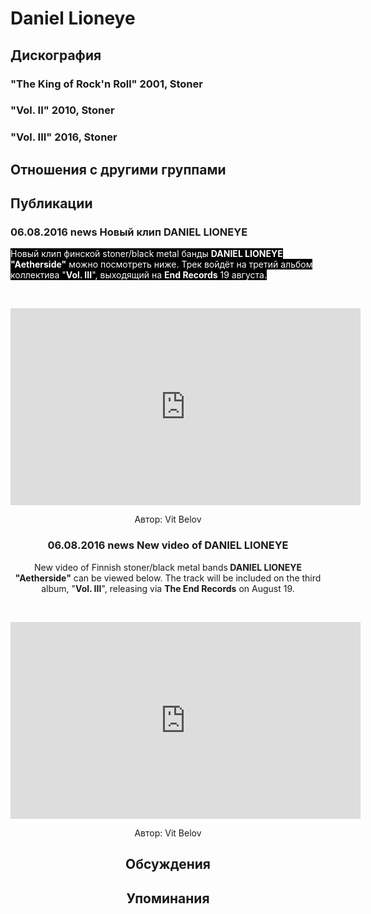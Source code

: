 # Daniel Lioneye



## Дискография

### "The King of Rock'n Roll" 2001, Stoner



### "Vol. II" 2010, Stoner



### "Vol. III" 2016, Stoner




## Отношения с другими группами


## Публикации

### 06.08.2016 news Новый клип DANIEL LIONEYE

<p><font color="#ffffff" style="background-color: rgb(0, 0, 0);">Новый клип финской stoner/black metal банды <strong>DANIEL LIONEYE "Aetherside"</strong> можно посмотреть ниже. Трек войдёт на третий альбом коллектива "<strong>Vol. III</strong>", выходящий на <strong>End Records</strong> 19 августа.</font></p><p><font color="#ffffff" style="background-color: rgb(0, 0, 0);"></font>&nbsp;<center><iframe width="560" height="315" src="https://www.youtube.com/embed/5ev78eBo5yA" frameborder="0" allowfullscreen></iframe></p>
Автор: Vit Belov

### 06.08.2016 news New video of DANIEL LIONEYE

<p>New video of Finnish stoner/black metal bands<strong> DANIEL LIONEYE "Aetherside"</strong> can be viewed below. The track will be included on the third album, "<strong>Vol. III</strong>", releasing via <strong>The End Records</strong> on August 19.</p><p>&nbsp;<center><iframe width="560" height="315" src="https://www.youtube.com/embed/5ev78eBo5yA" frameborder="0" allowfullscreen></iframe></p>
Автор: Vit Belov


## Обсуждения


## Упоминания


